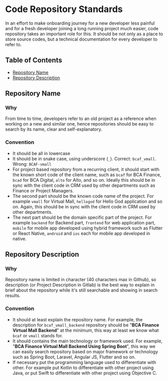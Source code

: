 # Code Repository Standards

In an effort to make onboarding journey for a new developer less painful and for a fresh developer joining a long running project much easier, code repository takes an important role for this. It should be not only as a place to store source codes, but a technical documentation for every developer to refer to.

## Table of Contents
* [Repository Name](#repository-name)
* [Repository Description](#repository-description)

## Repository Name

### Why

From time to time, developers refer to an old project as a reference when working on a new and similar one, hence repositories should be easy to search by its name, clear and self-explanatory.

### Convention

- It should be all in lowercase
- It should be in snake case, using underscore (`_`). Correct: `bcaf_vmall`. Wrong: `BCAF-vmall`
- For project based repository from a recurring client, it should start with the known short code of the client name, such as `bcaf` for BCA Finance, `bcad` for BCA Digital, `alto` for Alto, and so on. Ideally this should be in sync with the client code in CRM used by other departments such as Finance or Project Managers.
- The second part should be the known code name of the project. For example `vmall` for Virtual Mall, `hellogod` for Hello God application and so on. Again, this should be in sync with the client code in CRM used by other departments.
- The next part should be the domain specific part of the project. For example `backend` for Backend part, `frontend` for web application part, `mobile` for mobile app developed using hybrid framework such as Flutter or React Native, `android` and `ios` each for mobile app developed in native.

## Repository Description

### Why

Repository name is limited in character (40 characters max in Github), so description (or Project Description in Gitlab) is the best way to explain in brief about the repository while it's still searchable and showing in search results.

### Convention

- It should at least explain the repository name. For example, the description for `bcaf_vmall_backend` repository should be "**BCA Finance Virtual Mall Backend**" at the minimum, this way at least we know what `bcaf` or `vmall` stands for.
- It should contains the main technology or framework used. For example, "**BCA Finance Virtual Mall Backend Using Spring Boot**", this way we can easily search repository based on major framework or technology such as Spring Boot, Laravel, Angular JS, Flutter and so on.
- If necessary put the programming language used to differentiate with other. For example put Kotlin to differentiate with other project using Java, or put Swift to differentiate with other project using Objective C.
